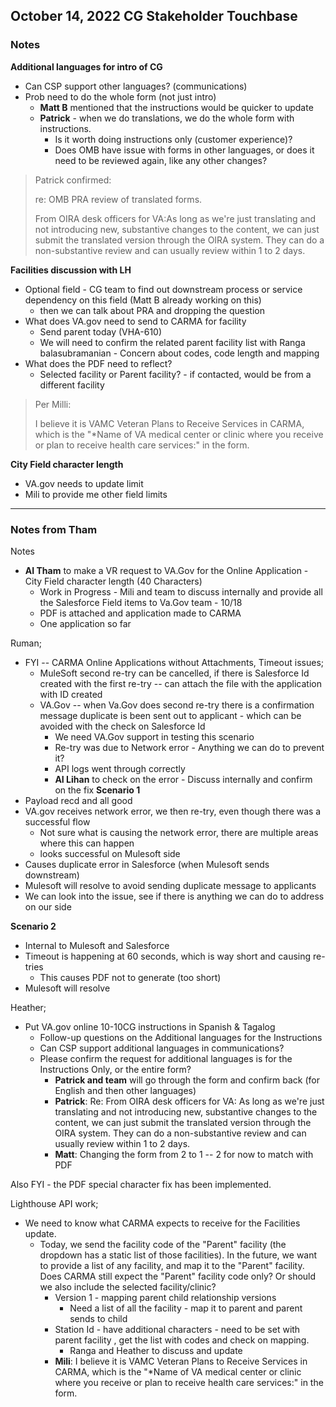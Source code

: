 ## October 14, 2022 CG Stakeholder Touchbase

### Notes

**Additional languages for intro of CG**
- Can CSP support other languages? (communications)
- Prob need to do the whole form (not just intro)
     - **Matt B** mentioned that the instructions would be quicker to update
     - **Patrick** - when we do translations, we do the whole form with instructions.  
          - Is it worth doing instructions only (customer experience)?
          - Does OMB have issue with forms in other languages, or does it need to be reviewed again, like any other changes?
>Patrick confirmed:
> 
> re: OMB PRA review of translated forms.
>
>From OIRA desk officers for VA:As long as we're just translating and not introducing new, substantive changes to the content, we can just submit the translated version through the OIRA system. They can do a non-substantive review and can usually review within 1 to 2 days.

**Facilities discussion with LH**
- Optional field - CG team to find out downstream process or service dependency on this field (Matt B already working on this)
     - then we can talk about PRA and dropping the question
- What does VA.gov need to send to CARMA for facility
   - Send parent today (VHA-610)
   - We will need to confirm the related parent facility list with Ranga balasubramanian
         - Concern about codes, code length and mapping
- What does the PDF need to reflect?
   - Selected facility or Parent facility? - if contacted, would be from a different facility

>Per Milli:
>
>I believe it is VAMC Veteran Plans to Receive Services in CARMA, which is the "*Name of VA medical center or clinic where you receive or plan to receive health care services:" in the form. 

**City Field character length**
- VA.gov needs to update limit
- Mili to provide me other field limits

---

### Notes from Tham

Notes
- **AI Tham** to make a VR request to VA.Gov for the Online Application - City Field character length (40 Characters)
     - Work in Progress - Mili and team to discuss internally and provide all the Salesforce Field items to Va.Gov team - 10/18
     - PDF is attached and application made to CARMA
     - One application so far

Ruman;
- FYI -- CARMA Online Applications without Attachments, Timeout issues;
     - MuleSoft second re-try can be cancelled, if there is Salesforce Id created with the first re-try -- can attach the file with the application with ID created
     - VA.Gov -- when Va.Gov does second re-try there is a confirmation message duplicate is been sent out to applicant - which can be avoided with the check on Salesforce Id
          - We need VA.Gov support in testing this scenario
          - Re-try was due to Network error - Anything we can do to prevent it?
          - API logs went through correctly
          - **AI Lihan** to check on the error - Discuss internally and confirm on the fix
**Scenario 1**
- Payload recd and all good
- VA.gov receives network error, we then re-try, even though there was a  successful flow 
     - Not sure what is causing the network error, there are multiple areas where this can happen
     - looks successful on Mulesoft side
- Causes duplicate error in Salesforce (when Mulesoft sends downstream)
- Mulesoft will resolve to avoid sending duplicate message to applicants
- We can look into the issue, see if there is anything we can do to address on our side

**Scenario 2**
- Internal to Mulesoft and Salesforce
- Timeout is happening at 60 seconds, which is way short and causing re-tries
     - This causes PDF not to generate (too short)
- Mulesoft will resolve

  
  
Heather;
- Put VA.gov online 10-10CG instructions in Spanish & Tagalog
     - Follow-up questions on the Additional languages for the Instructions
     - Can CSP support additional languages in communications?
     - Please confirm the request for additional languages is for the Instructions Only, or the entire form?
          - **Patrick and team** will go through the form and confirm back (for English and then other languages)
          - **Patrick**: Re: From OIRA desk officers for VA: As long as we're just translating and not introducing new, substantive changes to the content, we can just submit the translated version through the OIRA system. They can do a non-substantive review and can usually review within 1 to 2 days.
          - **Matt**: Changing the form from 2 to 1 -- 2 for now to match with PDF
 
Also FYI - the PDF special character fix has been implemented.
 

Lighthouse API work;
- We need to know what CARMA expects to receive for the Facilities update. 
     - Today, we send the facility code of the "Parent" facility (the dropdown has a static list of those facilities).  In the future, we want to provide a list of any facility, and map it to the "Parent" facility.  Does CARMA still expect the "Parent" facility code only?  Or should we also include the selected facility/clinic?
          - Version 1 - mapping parent child relationship versions
               - Need a list of all the facility - map it to parent and parent sends to child
          - Station Id - have additional characters - need to be set with parent facility , get the list with codes and check on mapping.
               - Ranga and Heather to discuss and update
          - **Mili**: I believe it is VAMC Veteran Plans to Receive Services in CARMA, which is the "*Name of VA medical center or clinic where you receive or plan to receive health care services:" in the form. 
